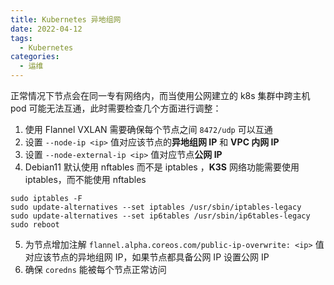 ```yaml
---
title: Kubernetes 异地组网
date: 2022-04-12
tags:
  - Kubernetes
categories:
  - 运维
---
```


正常情况下节点会在同一专有网络内，而当使用公网建立的 k8s 集群中跨主机 pod 可能无法互通，此时需要检查几个方面进行调整：

1. 使用 Flannel VXLAN 需要确保每个节点之间 `8472/udp` 可以互通
2. 设置 `--node-ip <ip>` 值对应该节点的**异地组网 IP** 和 **VPC 内网 IP**
3. 设置 `--node-external-ip <ip>` 值对应节点**公网 IP**
4. Debian11 默认使用 nftables 而不是 iptables ，**K3S** 网络功能需要使用 iptables，而不能使用 nftables

```shell
sudo iptables -F
sudo update-alternatives --set iptables /usr/sbin/iptables-legacy
sudo update-alternatives --set ip6tables /usr/sbin/ip6tables-legacy
sudo reboot
```

5. 为节点增加注解 `flannel.alpha.coreos.com/public-ip-overwrite: <ip>` 值对应该节点的异地组网 IP，如果节点都具备公网 IP 设置公网 IP
6. 确保 `coredns` 能被每个节点正常访问

